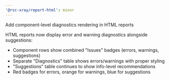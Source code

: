 ```yaml
---
'@rsc-xray/report-html': minor
---
```


Add component-level diagnostics rendering in HTML reports

HTML reports now display error and warning diagnostics alongside suggestions:

- Component rows show combined "Issues" badges (errors, warnings, suggestions)
- Separate "Diagnostics" table shows errors/warnings with proper styling
- "Suggestions" table continues to show info-level recommendations
- Red badges for errors, orange for warnings, blue for suggestions
